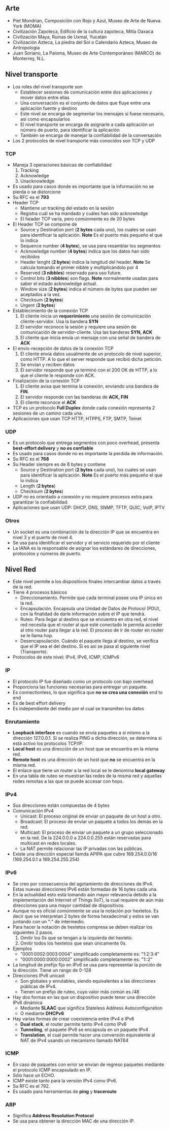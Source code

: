 ## Arte
- Piet Mondrian, Composición con Rojo y Azul, Museo de Arte de Nueva York (MOMA)
- Civilización Zapoteca, Edificio de la cultura zapoteca, Mitla Oaxaca
- Civilización Maya, Ruinas de Uxmal, Yucatán
- Civilización Azteca, La piedra del Sol o Calendario Azteca, Museo de Antropología
- Juan Soriano, La Paloma, Museo de Arte Contemporáneo (MARCO) de Monterrey, N.L.

## Nivel transporte

- Los roles del nivel transporte son
  - Establecer sesiones de comunicación entre dos aplicaciones y mover datos entre ellas
  - Una conversación es el conjunto de datos que fluye entre una aplicación fuente y destino
  - Este nivel se encarga de segmentar los mensajes si fuese necesario, así como encapsularlos
  - El nivel transporte se encarga de asignarle a cada aplicación un número de puerto, para identificar la aplicación
  - También se encarga de manejar la confiabilidad de la conversación
- Los 2 protocolos de nivel transporte más conocidos son TCP y UDP

### TCP
- Maneja 3 operaciones básicas de confiabilidad
  1. Tracking
  2. Acknowledge
  3. Unacknowledge
- Es usado para casos donde es importante que la información no se pierda o se distorcione
- Su RFC es el **793**
- Header TCP
  - Mantiene un tracking del estado en la sesión
  - Registra cuál se ha mandado y cuáles han sido acknowledge
  - El header TCP varía, pero comúnmente es de 20 bytes
- El Header TCP se compone de
  - Source y Destination port (**2 bytes** cada uno), los cuales se usan para identificar la aplicación. **Note** Es el puerto más pequeño el que lo indica
  - Sequence number (**4 bytes**), se usa para resamblar los segmentos
  - Acknowledge number (**4 bytes**) indica que los datos han sido recibidos
  - Header lenght (**2 bytes**) indica la longitud del header. **Note** Se calcula tomando el primer nibble y multiplicándolo por 4
  - Reserved (**3 nibbles**) reservado para uso future.
  - Control bits (**3 nibbles**) son flags. **Note** normalmente usadas para saber el estado acknowledge actual.
  - Window size (**2 bytes**) indica el número de bytes que pueden ser aceptados a la vez.
  - Checksum (**2 bytes**)
  - Urgent (**2 bytes**)
- Establecimiento de la conexión TCP
  1. El cliente inicia un **requerimiento** una sesión de comunicación cliente-servidor. Usa la bandera **SYN**
  2. El servidor reconoce la sesión y requiere una sesión de comunicación de servidor-cliente. Usa las banderas **SYN, ACK**
  3. El cliente que inicia envía un mensaje con una señal de bandera de **ACK**
- El envío-recepción de datos de la conexión TCP
  1. El cliente envía datos usualmente de un protocolo de nivel superior, como HTTP. A lo que el server responde que recibió dicha petición.
  2. Se envían y reciben datos
  3. El servidor responde que ya terminó con el 200 OK de HTTP, a lo que el cliente le responde con ACK.
- Finalización de la conexión TCP
  1. El cliente avisa que termina la conexión, enviando una bandera de **FIN**.
  2. El servidor responde con las banderas de **ACK, FIN**
  3. El cliente reconoce el **ACK**
- TCP es un protocolo **Full Duplex** donde cada conexión representa 2 sesiones de un camino cada una.
- Aplicaciones que usan TCP HTTP, HTPPS, FTP, SMTP, Telnet

### UDP
- Es un protocolo que entrega segmentos con poco overhead, presenta **best-effort delivery** y **no es confiable**
- Es usado para casos donde no es importante la perdida de información.
- Su RFC es el **768**
- Su Header siempre es de 8 bytes y contiene
  - Source y Destination port (**2 bytes** cada uno), los cuales se usan para identificar la aplicación. **Note** Es el puerto más pequeño el que lo indica
  - Length (**2 bytes**)
  - Checksum (**2 bytes**)
- UDP no es orientado a conexión y no requiere procesos extra para garantizar la confiabilidad.
- Aplicaciones que usan UDP: DHCP, DNS, SNMP, TFTP, QUIC, VoIP, IPTV

### Otros
- Un socket es una combinación de la dirección IP que se encuentra en nivel 3 y el puerto de nivel 4.
- Se usa para identificar el servidor y el servicio requerido por el cliente
- La IANA es la responsable de asignar los estándares de direcciones, protocolos y números de puerto.

## Nivel Red

- Este nivel permite a los dispositivos finales intercambiar datos a través de la red.
- Tiene 4 procesos básicos
  - Direccionamiento. Permite que cada terminal posee una IP única en la red.
  - Encapsulación. Encapsula una Unidad de Datos de Protocol (PDU), con la finalidad de darle información sobre el IP que tendrá.
  - Ruteo. Para llegar al destino que se encuentra en otra red, el nivel red necesita que el router al que esté conectado le permita acceder al otro router para llegar a la red. El proceso de ir de router en router se le llama hop.
  - Desencapsulación. Cuándo el paquete llega al destino, se verifica que el IP sea el del destino. Si es así se pasa al siguiente nivel (Transporte).
- Protocolos de este nivel: IPv4, IPv6, ICMP, ICMPv6

### IP

- El protocolo IP fue diseñado como un protocolo con bajo overhead.
- Proporciona las funciones necesarias para entregar un paquete.
- Es connectionless, lo que significa que **no se crea una conexión** end to end
- Es de best effort delivery
- Es independiente del medio por el cual se transmiten los datos

### Enrutamiento

- **Loopback interface** es cuando se envía paquetes a sí mismo a la dirección 127.0.0.1. Si se realiza PING a dicha dirección, se determina si está activo los protocolos TCP/IP.
- **Local host** es una dirección de un host que se encuentra en la misma red.
- **Remote host** es una dirección de un host que **no** se encuentra en la misma red.
- El enlace que tiene un router a la red local se le denomina **local gateway**
- En una tabla de ruteo se muestran las redes de la misma red y aquellas redes remotas a las que se puede accesar con hops.

### IPv4

- Sus direcciones están compuestas de 4 bytes
- Comunicación IPv4
  - Unicast: El proceso original de enviar un paquete de un host a otro.
  - Broadcast: El proceso de enviar un paquete a todos los demás en la red.
  - Multicast: El proceso de enviar un paquete a un grupo seleccionado en la red. De la 224.0.0.0 a 224.0.0.255 están reservadas para multicast en redes locales.
  - La NAT permite relacionar las IP privadas con las públicas.
- Existe una dirección especial llamda APIPA que cubre 169.254.0.0/16 (169.254.0.1 a 169.254.255.254)

### IPv6

- Se creo por consecuencia del agotamiento de direcciones de IPv4. Estas nuevas direcciones IPv6 están formadas de 16 bytes cada una.
- En la actualidad esto está tomando aún mayor relevancia debido a la implementación del Internet of Things (IoT), la cual requiere de aún más direcciones para una mayor cantidad de dispositivos.
- Aunque no es oficial comúnmente se usa la notación por hextetos. Es decir que se interpretan 2 bytes de forma hexadecimal y estos se van juntando con un ":" de intermedio.
- Para hacer la notación de hextetos compresa se deben realizar los siguientes 2 pasos.
  1. Omitir los 0s que se tengan a la izquierda del hexteto.
  2. Omitir todos los hextetos que sean únicamente 0s.
- Ejemplos
  - "0001:0002:0003:0004" simplificado completamente es: "1:2:3:4"
  - "0001:0000:0000:0002" simplificado completamente es: "1::2"
- La longitud de prefijo fijo en IPv6 se usa para representar la porción de la dirección. Tiene un rango de 0-128
- Direcciones IPv6 unicast
  * Son globales y enrutables, siendo equivalentes a las direcciones públicas de IPv4.
  * Tienen un prefijo de ruteo, cuyo valor más común es /48
- Hay dos formas en las que un dispositivo puede tener una dirección IPv6 dinámica
  * Mediante **SLAAC** que significa Stateless Address Autoconfiguration
  * O mediante **DHCPv6**
- Hay varias formas de crear coexistencia entre IPv4 e IPv6
  * **Dual stack**, el router permite tanto IPv4 como IPv6
  * **Tunneling**, el paquete IPv6 se encapsula en un paquete IPv4
  * **Translation**, el cual permite hacer una conversión equivalente al NAT de IPv4 usando un mecanismo llamado NAT64

### ICMP

- En caso de paquetes con error se envían de regreso paquetes mediante el protocolo ICMP encapsulado en IP.
- Sólo hace un ECHO.
- ICMP existe tanto para la versión IPv4 como IPv6.
- Su RFC es el 792.
- Es usado para herramientas de **ping** y **traceroute**

### ARP

- Significa **Address Resolution Protocol**
- Se usa para obtener la dirección MAC de una dirección IP.
